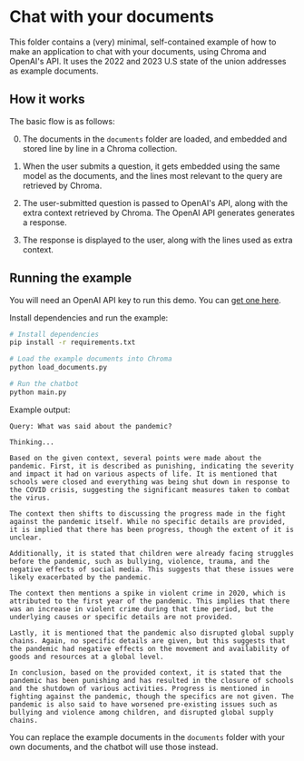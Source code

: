 # Chat with your documents

This folder contains a (very) minimal, self-contained example of how to make an application to chat with your documents, using Chroma and OpenAI's API.
It uses the 2022 and 2023 U.S state of the union addresses as example documents.

## How it works
The basic flow is as follows:

0. The documents in the `documents` folder are loaded, and embedded and stored line by line in a Chroma collection.

1. When the user submits a question, it gets embedded using the same model as the documents, and the lines most relevant to the query are retrieved by Chroma.
2. The user-submitted question is passed to OpenAI's API, along with the extra context retrieved by Chroma. The OpenAI API generates generates a response.
3. The response is displayed to the user, along with the lines used as extra context.

## Running the example

You will need an OpenAI API key to run this demo. You can [get one here](https://platform.openai.com/account/api-keys).

Install dependencies and run the example:

```bash
# Install dependencies
pip install -r requirements.txt

# Load the example documents into Chroma
python load_documents.py

# Run the chatbot
python main.py
```

Example output:

```
Query: What was said about the pandemic?

Thinking...

Based on the given context, several points were made about the pandemic. First, it is described as punishing, indicating the severity and impact it had on various aspects of life. It is mentioned that schools were closed and everything was being shut down in response to the COVID crisis, suggesting the significant measures taken to combat the virus.

The context then shifts to discussing the progress made in the fight against the pandemic itself. While no specific details are provided, it is implied that there has been progress, though the extent of it is unclear.

Additionally, it is stated that children were already facing struggles before the pandemic, such as bullying, violence, trauma, and the negative effects of social media. This suggests that these issues were likely exacerbated by the pandemic.

The context then mentions a spike in violent crime in 2020, which is attributed to the first year of the pandemic. This implies that there was an increase in violent crime during that time period, but the underlying causes or specific details are not provided.

Lastly, it is mentioned that the pandemic also disrupted global supply chains. Again, no specific details are given, but this suggests that the pandemic had negative effects on the movement and availability of goods and resources at a global level.

In conclusion, based on the provided context, it is stated that the pandemic has been punishing and has resulted in the closure of schools and the shutdown of various activities. Progress is mentioned in fighting against the pandemic, though the specifics are not given. The pandemic is also said to have worsened pre-existing issues such as bullying and violence among children, and disrupted global supply chains.
```

You can replace the example documents in the `documents` folder with your own documents, and the chatbot will use those instead.

